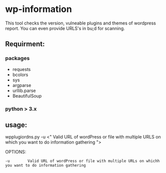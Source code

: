 # wp-information

This tool checks the version, vulneable plugins and themes of wordpress report. You can even provide URLS's in bu;d for scanning.

## Requirment:

### packages 

- requests
- bcolors
- sys
- argparse
- urllib.parse
- BeautifulSoup

### python > 3.x 

## usage: 

wpplugiordns.py  -u <" Valid URL of wordPress or file with multiple URLS on which you want to do information gathering  "> 


OPTIONS: 

```
-u 	      Valid URL of wordPress or file with multiple URLs on whichh you want to do information gathering
 
  		
```
